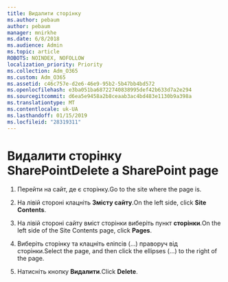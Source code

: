 ```yaml
---
title: Видалити сторінку
ms.author: pebaum
author: pebaum
manager: mnirkhe
ms.date: 6/8/2018
ms.audience: Admin
ms.topic: article
ROBOTS: NOINDEX, NOFOLLOW
localization_priority: Priority
ms.collection: Adm_O365
ms.custom: Adm_O365
ms.assetid: c46c757e-d2e6-46e9-95b2-5b47bb4bd572
ms.openlocfilehash: e3ba051ba68722740838995def42b633d7a2e294
ms.sourcegitcommit: d6ea5e9458a2b8ceaab3ac4bd483e1130b9a398a
ms.translationtype: MT
ms.contentlocale: uk-UA
ms.lasthandoff: 01/15/2019
ms.locfileid: "28319311"
---
```

# <a name="delete-a-sharepoint-page"></a><span data-ttu-id="22c2c-102">Видалити сторінку SharePoint</span><span class="sxs-lookup"><span data-stu-id="22c2c-102">Delete a SharePoint page</span></span>

1. <span data-ttu-id="22c2c-103">Перейти на сайт, де є сторінку.</span><span class="sxs-lookup"><span data-stu-id="22c2c-103">Go to the site where the page is.</span></span>
    
2. <span data-ttu-id="22c2c-104">На лівій стороні клацніть **Змісту сайту**.</span><span class="sxs-lookup"><span data-stu-id="22c2c-104">On the left side, click **Site Contents**.</span></span>
    
3. <span data-ttu-id="22c2c-105">На лівій стороні сайту вміст сторінки виберіть пункт **сторінки**.</span><span class="sxs-lookup"><span data-stu-id="22c2c-105">On the left side of the Site Contents page, click **Pages**.</span></span>
    
4. <span data-ttu-id="22c2c-106">Виберіть сторінку та клацніть еліпсів (...) праворуч від сторінки.</span><span class="sxs-lookup"><span data-stu-id="22c2c-106">Select the page, and then click the ellipses (...) to the right of the page.</span></span>
    
5. <span data-ttu-id="22c2c-107">Натисніть кнопку **Видалити**.</span><span class="sxs-lookup"><span data-stu-id="22c2c-107">Click **Delete**.</span></span>
    

